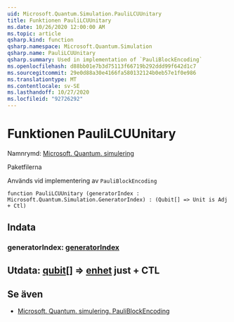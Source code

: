 ```yaml
---
uid: Microsoft.Quantum.Simulation.PauliLCUUnitary
title: Funktionen PauliLCUUnitary
ms.date: 10/26/2020 12:00:00 AM
ms.topic: article
qsharp.kind: function
qsharp.namespace: Microsoft.Quantum.Simulation
qsharp.name: PauliLCUUnitary
qsharp.summary: Used in implementation of `PauliBlockEncoding`
ms.openlocfilehash: d88bb01e7b3d75113f66719b292ddd99f642d1c7
ms.sourcegitcommit: 29e0d88a30e4166fa580132124b0eb57e1f0e986
ms.translationtype: MT
ms.contentlocale: sv-SE
ms.lasthandoff: 10/27/2020
ms.locfileid: "92726292"
---
```

# <a name="paulilcuunitary-function"></a>Funktionen PauliLCUUnitary

Namnrymd: [Microsoft. Quantum. simulering](xref:Microsoft.Quantum.Simulation)

Paketfilerna [](https://nuget.org/packages/)


Används vid implementering av `PauliBlockEncoding`

```qsharp
function PauliLCUUnitary (generatorIndex : Microsoft.Quantum.Simulation.GeneratorIndex) : (Qubit[] => Unit is Adj + Ctl)
```


## <a name="input"></a>Indata

### <a name="generatorindex--generatorindex"></a>generatorIndex: [generatorIndex](xref:Microsoft.Quantum.Simulation.GeneratorIndex)





## <a name="output--qubit--unit-adj--ctl"></a>Utdata: [qubit](xref:microsoft.quantum.lang-ref.qubit)[] => [enhet](xref:microsoft.quantum.lang-ref.unit) just + CTL



## <a name="see-also"></a>Se även

- [Microsoft. Quantum. simulering. PauliBlockEncoding](xref:Microsoft.Quantum.Simulation.PauliBlockEncoding)